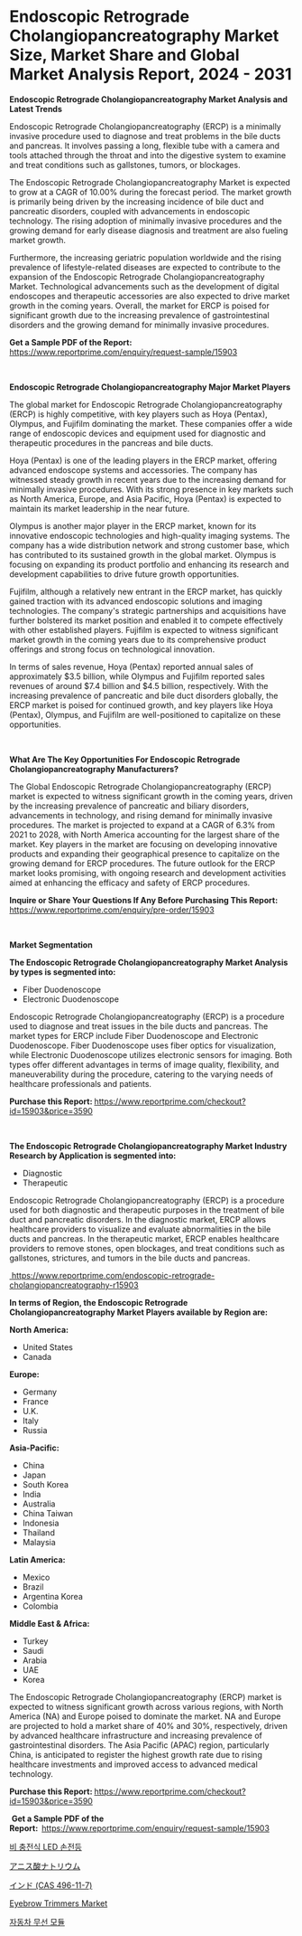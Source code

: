 <p><h1>Endoscopic Retrograde Cholangiopancreatography Market Size, Market Share and Global Market Analysis Report, 2024 - 2031</h1></p><p><strong>Endoscopic Retrograde Cholangiopancreatography Market Analysis and Latest Trends</strong></p>
<p><p>Endoscopic Retrograde Cholangiopancreatography (ERCP) is a minimally invasive procedure used to diagnose and treat problems in the bile ducts and pancreas. It involves passing a long, flexible tube with a camera and tools attached through the throat and into the digestive system to examine and treat conditions such as gallstones, tumors, or blockages.</p><p>The Endoscopic Retrograde Cholangiopancreatography Market is expected to grow at a CAGR of 10.00% during the forecast period. The market growth is primarily being driven by the increasing incidence of bile duct and pancreatic disorders, coupled with advancements in endoscopic technology. The rising adoption of minimally invasive procedures and the growing demand for early disease diagnosis and treatment are also fueling market growth.</p><p>Furthermore, the increasing geriatric population worldwide and the rising prevalence of lifestyle-related diseases are expected to contribute to the expansion of the Endoscopic Retrograde Cholangiopancreatography Market. Technological advancements such as the development of digital endoscopes and therapeutic accessories are also expected to drive market growth in the coming years. Overall, the market for ERCP is poised for significant growth due to the increasing prevalence of gastrointestinal disorders and the growing demand for minimally invasive procedures.</p></p>
<p><strong>Get a Sample PDF of the Report:&nbsp;</strong> <a href="https://www.reportprime.com/enquiry/request-sample/15903">https://www.reportprime.com/enquiry/request-sample/15903</a></p>
<p>&nbsp;</p>
<p><strong>Endoscopic Retrograde Cholangiopancreatography Major Market Players</strong></p>
<p><p>The global market for Endoscopic Retrograde Cholangiopancreatography (ERCP) is highly competitive, with key players such as Hoya (Pentax), Olympus, and Fujifilm dominating the market. These companies offer a wide range of endoscopic devices and equipment used for diagnostic and therapeutic procedures in the pancreas and bile ducts.</p><p>Hoya (Pentax) is one of the leading players in the ERCP market, offering advanced endoscope systems and accessories. The company has witnessed steady growth in recent years due to the increasing demand for minimally invasive procedures. With its strong presence in key markets such as North America, Europe, and Asia Pacific, Hoya (Pentax) is expected to maintain its market leadership in the near future.</p><p>Olympus is another major player in the ERCP market, known for its innovative endoscopic technologies and high-quality imaging systems. The company has a wide distribution network and strong customer base, which has contributed to its sustained growth in the global market. Olympus is focusing on expanding its product portfolio and enhancing its research and development capabilities to drive future growth opportunities.</p><p>Fujifilm, although a relatively new entrant in the ERCP market, has quickly gained traction with its advanced endoscopic solutions and imaging technologies. The company's strategic partnerships and acquisitions have further bolstered its market position and enabled it to compete effectively with other established players. Fujifilm is expected to witness significant market growth in the coming years due to its comprehensive product offerings and strong focus on technological innovation.</p><p>In terms of sales revenue, Hoya (Pentax) reported annual sales of approximately $3.5 billion, while Olympus and Fujifilm reported sales revenues of around $7.4 billion and $4.5 billion, respectively. With the increasing prevalence of pancreatic and bile duct disorders globally, the ERCP market is poised for continued growth, and key players like Hoya (Pentax), Olympus, and Fujifilm are well-positioned to capitalize on these opportunities.</p></p>
<p>&nbsp;</p>
<p><strong>What Are The Key Opportunities For Endoscopic Retrograde Cholangiopancreatography Manufacturers?</strong></p>
<p><p>The Global Endoscopic Retrograde Cholangiopancreatography (ERCP) market is expected to witness significant growth in the coming years, driven by the increasing prevalence of pancreatic and biliary disorders, advancements in technology, and rising demand for minimally invasive procedures. The market is projected to expand at a CAGR of 6.3% from 2021 to 2028, with North America accounting for the largest share of the market. Key players in the market are focusing on developing innovative products and expanding their geographical presence to capitalize on the growing demand for ERCP procedures. The future outlook for the ERCP market looks promising, with ongoing research and development activities aimed at enhancing the efficacy and safety of ERCP procedures.</p></p>
<p><strong>Inquire or Share Your Questions If Any Before Purchasing This Report:</strong> <a href="https://www.reportprime.com/enquiry/pre-order/15903">https://www.reportprime.com/enquiry/pre-order/15903</a></p>
<p>&nbsp;</p>
<p><strong>Market Segmentation</strong></p>
<p><strong>The Endoscopic Retrograde Cholangiopancreatography Market Analysis by types is segmented into:</strong></p>
<p><ul><li>Fiber Duodenoscope</li><li>Electronic Duodenoscope</li></ul></p>
<p><p>Endoscopic Retrograde Cholangiopancreatography (ERCP) is a procedure used to diagnose and treat issues in the bile ducts and pancreas. The market types for ERCP include Fiber Duodenoscope and Electronic Duodenoscope. Fiber Duodenoscope uses fiber optics for visualization, while Electronic Duodenoscope utilizes electronic sensors for imaging. Both types offer different advantages in terms of image quality, flexibility, and maneuverability during the procedure, catering to the varying needs of healthcare professionals and patients.</p></p>
<p><strong>Purchase this Report:&nbsp;</strong><a href="https://www.reportprime.com/checkout?id=15903&price=3590">https://www.reportprime.com/checkout?id=15903&price=3590</a></p>
<p>&nbsp;</p>
<p><strong>The Endoscopic Retrograde Cholangiopancreatography Market Industry Research by Application is segmented into:</strong></p>
<p><ul><li>Diagnostic</li><li>Therapeutic</li></ul></p>
<p><p>Endoscopic Retrograde Cholangiopancreatography (ERCP) is a procedure used for both diagnostic and therapeutic purposes in the treatment of bile duct and pancreatic disorders. In the diagnostic market, ERCP allows healthcare providers to visualize and evaluate abnormalities in the bile ducts and pancreas. In the therapeutic market, ERCP enables healthcare providers to remove stones, open blockages, and treat conditions such as gallstones, strictures, and tumors in the bile ducts and pancreas.</p></p>
<p><a href="https://www.reportprime.com/endoscopic-retrograde-cholangiopancreatography-r15903">&nbsp;https://www.reportprime.com/endoscopic-retrograde-cholangiopancreatography-r15903</a></p>
<p><strong>In terms of Region, the Endoscopic Retrograde Cholangiopancreatography Market Players available by Region are:</strong></p>
<p>
    <p> <strong> North America: </strong>
        <ul>
            <li>United States</li>
            <li>Canada</li>
        </ul>
        </p> 
    <p> <strong> Europe: </strong>
        <ul>
            <li>Germany</li>
            <li>France</li>
            <li>U.K.</li>
            <li>Italy</li>
            <li>Russia</li>
        </ul>
        </p> 
    <p> <strong> Asia-Pacific: </strong>
        <ul>
            <li>China</li>
            <li>Japan</li>
            <li>South Korea</li>
            <li>India</li>
            <li>Australia</li>
            <li>China Taiwan</li>
            <li>Indonesia</li>
            <li>Thailand</li>
            <li>Malaysia</li>
        </ul>
        </p> 
    <p> <strong> Latin America: </strong>
        <ul>
            <li>Mexico</li>
            <li>Brazil</li>
            <li>Argentina Korea</li>
            <li>Colombia</li>
        </ul>
        </p> 
    <p> <strong> Middle East & Africa: </strong>
        <ul>
            <li>Turkey</li>
            <li>Saudi</li>
            <li>Arabia</li>
            <li>UAE</li>
            <li>Korea</li>
        </ul>
    </p>
    </p>
<p><p>The Endoscopic Retrograde Cholangiopancreatography (ERCP) market is expected to witness significant growth across various regions, with North America (NA) and Europe poised to dominate the market. NA and Europe are projected to hold a market share of 40% and 30%, respectively, driven by advanced healthcare infrastructure and increasing prevalence of gastrointestinal disorders. The Asia Pacific (APAC) region, particularly China, is anticipated to register the highest growth rate due to rising healthcare investments and improved access to advanced medical technology.</p></p>
<p><strong>Purchase this Report: </strong><a href="https://www.reportprime.com/checkout?id=15903&price=3590">https://www.reportprime.com/checkout?id=15903&price=3590</a></p>
<p>&nbsp;<strong>Get a Sample PDF of the Report:&nbsp;&nbsp;</strong><a href="https://www.reportprime.com/enquiry/request-sample/15903">https://www.reportprime.com/enquiry/request-sample/15903</a></p>
<p><strong></strong></p>
<p><p><a href="https://github.com/vskv4779xr1/Market-Research-Report-List-3/blob/main/2826514123299.md">비 충전식 LED 손전등</a></p><p><a href="https://medium.com/@magalirtiz2005/2024%E5%B9%B4%E3%81%8B%E3%82%892031%E5%B9%B4%E3%81%BE%E3%81%A7%E3%81%AE%E3%83%8A%E3%83%88%E3%83%AA%E3%82%A6%E3%83%A0%E3%82%A2%E3%83%8B%E3%82%BB%E3%83%BC%E3%83%88%E5%B8%82%E5%A0%B4%E3%81%AE%E5%8B%95%E5%90%91%E3%81%A8%E6%88%90%E9%95%B7%E8%A6%81%E5%9B%A0%E3%82%92%E5%88%86%E6%9E%90%E3%81%97-%E4%BA%88%E6%B8%AC%E3%81%97%E3%81%BE%E3%81%99-5815fddd3278">アニス酸ナトリウム</a></p><p><a href="https://github.com/AbigaleHuel/Market-Research-Report-List-2/blob/main/2171341122159.md">インド (CAS 496-11-7)</a></p><p><a href="https://medium.com/@hskdk2672/global-eyebrow-trimmers-market-opportunities-and-forecast-for-period-from-2024-to-2031-46b352e41da1">Eyebrow Trimmers Market</a></p><p><a href="https://github.com/xvz497517413/Market-Research-Report-List-3/blob/main/2442797123298.md">자동차 무선 모듈</a></p></p>